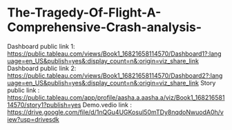 # The-Tragedy-Of-Flight-A-Comprehensive-Crash-analysis-


Dashboard public link 1: https://public.tableau.com/views/Book1_16821658114570/Dashboard1?:language=en_US&publish=yes&:display_count=n&:origin=viz_share_link
Dashboard public link 2: https://public.tableau.com/views/Book1_16821658114570/Dashboard2?:language=en_US&publish=yes&:display_count=n&:origin=viz_share_link
Story public link : https://public.tableau.com/app/profile/aasha.a.aasha.a/viz/Book1_16821658114570/story1?publish=yes
Demo.vedio link : https://drive.google.com/file/d/1nQGu4UGKosul50mTDy8nqdoNwuodA0h/view?usp=drivesdk
